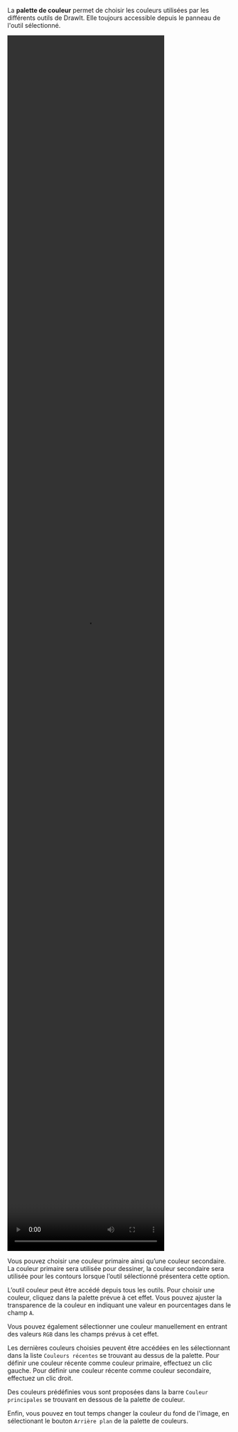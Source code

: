 La **palette de couleur** permet de choisir les couleurs utilisées par les différents outils de DrawIt. Elle toujours accessible depuis le panneau de l'outil sélectionné.

<video width="70%" height="70%" class="doc-fig" autoplay loop>
    <source src="../../assets/couleur_trctd.webm" type="video/webm">
</video>

Vous pouvez choisir une couleur primaire ainsi qu’une couleur secondaire. La couleur primaire sera utilisée pour dessiner, la couleur secondaire sera utilisée pour les contours lorsque l’outil sélectionné présentera cette option.

L’outil couleur peut être accédé depuis tous les outils. Pour choisir une couleur, cliquez dans la palette prévue à cet effet. Vous pouvez ajuster la transparence de la couleur en indiquant une valeur en pourcentages dans le champ `A`.

Vous pouvez également sélectionner une couleur manuellement en entrant des valeurs `RGB` dans les champs prévus à cet effet. 

Les dernières couleurs choisies peuvent être accédées en les sélectionnant dans la liste `Couleurs récentes` se trouvant au dessus de la palette. Pour définir une couleur récente comme couleur primaire, effectuez un clic gauche. Pour définir une couleur récente comme couleur secondaire, effectuez un clic droit.

Des couleurs prédéfinies vous sont proposées dans la barre `Couleur principales` se trouvant en dessous de la palette de couleur.

Enfin, vous pouvez en tout temps changer la couleur du fond de l'image, en sélectionant le bouton `Arrière plan` de la palette de couleurs.
